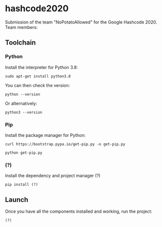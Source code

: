 # hashcode2020
Submission of the team "NoPotatoAllowed" for the Google Hashcode 2020.
Team members:

## Toolchain

### Python

Install the interpreter for Python 3.8:
```
sudo apt-get install python3.8
```

You can then check the version:
```
python --version
```

Or alternatively:
```
python3 --version
```

### Pip

Install the package manager for Python:
```
curl https://bootstrap.pypa.io/get-pip.py -o get-pip.py
```
```
python get-pip.py
```

### (?)

Install the dependency and project manager (?)
```
pip install (?)
```

## Launch

Once you have all the components installed and working, run the project:
```
(?)
```
